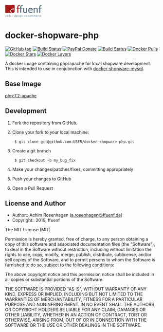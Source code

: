 <a href="http://www.ffuenf.de" title="ffuenf - code • design • e-commerce"><img src="https://github.com/ffuenf/Ffuenf_Common/blob/master/skin/adminhtml/default/default/ffuenf/ffuenf.png" alt="ffuenf - code • design • e-commerce" /></a>

docker-shopware-php
===================
[![GitHub tag](https://img.shields.io/github/tag/ffuenf/docker-shopware-php.svg)](https://github.com/ffuenf/docker-shopware-php)
[![Build Status](https://img.shields.io/travis/ffuenf/docker-shopware-php.svg)](https://travis-ci.org/ffuenf/docker-shopware-php)
[![PayPal Donate](https://img.shields.io/badge/paypal-donate-blue.svg)](https://www.paypal.com/cgi-bin/webscr?cmd=_s-xclick&hosted_button_id=J2PQS2WLT2Y8W&item_name=Shopware%3a%20docker-shopware-php&item_number=docker-shopware-php&currency_code=EUR)
[![Build Status](https://img.shields.io/travis/ffuenf/docker-shopware-php.svg)](https://travis-ci.org/ffuenf/docker-shopware-php)
[![Docker Pulls](https://img.shields.io/docker/pulls/ffuenf/docker-shopware-php.svg)](https://hub.docker.com/r/ffuenf/docker-shopware-php/)
[![Docker Stars](https://img.shields.io/docker/stars/ffuenf/docker-shopware-php.svg)](https://hub.docker.com/r/ffuenf/docker-shopware-php/)
[![Docker Layers](https://badge.imagelayers.io/ffuenf/shopware-php.svg)](https://imagelayers.io/?images=ffuenf/docker-shopware-php:latest)

A docker image containing php/apache for local shopware development.
This is intended to use in conjubnction with [docker-shopware-mysql](https://github.com/ffuenf/docker-shopware-mysql).

Base Image
----------

[php:7.2-apache](https://hub.docker.com/_/php)

Development
-----------
1. Fork the repository from GitHub.
2. Clone your fork to your local machine:

        $ git clone git@github.com:USER/docker-shopware-php.git

3. Create a git branch

        $ git checkout -b my_bug_fix

5. Make your changes/patches/fixes, committing appropriately
7. Push your changes to GitHub
8. Open a Pull Request

License and Author
------------------

- Author:: Achim Rosenhagen (<a.rosenhagen@ffuenf.de>)
- Copyright:: 2019, ffuenf

The MIT License (MIT)

Permission is hereby granted, free of charge, to any person obtaining a copy
of this software and associated documentation files (the "Software"), to deal
in the Software without restriction, including without limitation the rights
to use, copy, modify, merge, publish, distribute, sublicense, and/or sell
copies of the Software, and to permit persons to whom the Software is
furnished to do so, subject to the following conditions:

The above copyright notice and this permission notice shall be included in all
copies or substantial portions of the Software.

THE SOFTWARE IS PROVIDED "AS IS", WITHOUT WARRANTY OF ANY KIND, EXPRESS OR
IMPLIED, INCLUDING BUT NOT LIMITED TO THE WARRANTIES OF MERCHANTABILITY,
FITNESS FOR A PARTICULAR PURPOSE AND NONINFRINGEMENT. IN NO EVENT SHALL THE
AUTHORS OR COPYRIGHT HOLDERS BE LIABLE FOR ANY CLAIM, DAMAGES OR OTHER
LIABILITY, WHETHER IN AN ACTION OF CONTRACT, TORT OR OTHERWISE, ARISING FROM,
OUT OF OR IN CONNECTION WITH THE SOFTWARE OR THE USE OR OTHER DEALINGS IN THE
SOFTWARE.